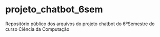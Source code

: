 # projeto_chatbot_6sem
Repositório público dos arquivos do projeto chatbot do 6ºSemestre do curso Ciência da Computação
